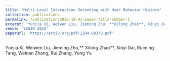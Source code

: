 ```yaml
---
title: "Multi-Level Interaction Reranking with User Behavior History"
collection: publications
permalink: /publication/2022-10-01-paper-title-number-1
excerpt: 'Yunjia Xi, Weiwen Liu, Jieming Zhu, **Xilong Zhao**, Xinyi Dai, Ruiming Tang, Weinan Zhang, Rui Zhang, Yong Yu'
venue: 'SIGIR 2022'
paperurl: 'https://arxiv.org/pdf/2204.09370.pdf'
---
```

Yunjia Xi, Weiwen Liu, Jieming Zhu,** Xilong Zhao**, Xinyi Dai, Ruiming Tang, Weinan Zhang, Rui Zhang, Yong Yu

